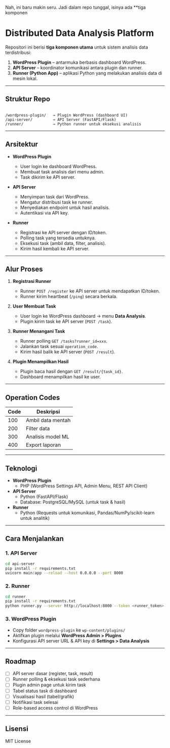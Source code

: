 Nah, ini baru makin seru. Jadi dalam repo tunggal, isinya ada **tiga komponen
# Distributed Data Analysis Platform

Repositori ini berisi **tiga komponen utama** untuk sistem analisis data terdistribusi:

1. **WordPress Plugin** – antarmuka berbasis dashboard WordPress.  
2. **API Server** – koordinator komunikasi antara plugin dan runner.  
3. **Runner (Python App)** – aplikasi Python yang melakukan analisis data di mesin lokal.

---

## Struktur Repo

```

/wordpress-plugin/   → Plugin WordPress (dashboard UI)
/api-server/         → API Server (FastAPI/Flask)
/runner/             → Python runner untuk eksekusi analisis

````

---

## Arsitektur

- **WordPress Plugin**
  - User login ke dashboard WordPress.
  - Membuat task analisis dari menu admin.
  - Task dikirim ke API server.

- **API Server**
  - Menyimpan task dari WordPress.
  - Mengatur distribusi task ke runner.
  - Menyediakan endpoint untuk hasil analisis.
  - Autentikasi via API key.

- **Runner**
  - Registrasi ke API server dengan ID/token.
  - Polling task yang tersedia untuknya.
  - Eksekusi task (ambil data, filter, analisis).
  - Kirim hasil kembali ke API server.

---

## Alur Proses

1. **Registrasi Runner**
   - Runner `POST /register` ke API server untuk mendapatkan ID/token.
   - Runner kirim heartbeat (`/ping`) secara berkala.

2. **User Membuat Task**
   - User login ke WordPress dashboard → menu **Data Analysis**.
   - Plugin kirim task ke API server (`POST /task`).

3. **Runner Menangani Task**
   - Runner polling `GET /tasks?runner_id=xxx`.
   - Jalankan task sesuai `operation_code`.
   - Kirim hasil balik ke API server (`POST /result`).

4. **Plugin Menampilkan Hasil**
   - Plugin baca hasil dengan `GET /result/{task_id}`.
   - Dashboard menampilkan hasil ke user.

---

## Operation Codes

| Code | Deskripsi          |
|------|--------------------|
| 100  | Ambil data mentah  |
| 200  | Filter data        |
| 300  | Analisis model ML  |
| 400  | Export laporan     |

---

## Teknologi

- **WordPress Plugin**
  - PHP (WordPress Settings API, Admin Menu, REST API Client)
- **API Server**
  - Python (FastAPI/Flask)
  - Database: PostgreSQL/MySQL (untuk task & hasil)
- **Runner**
  - Python (Requests untuk komunikasi, Pandas/NumPy/scikit-learn untuk analitik)

---

## Cara Menjalankan

### 1. API Server
```bash
cd api-server
pip install -r requirements.txt
uvicorn main:app --reload --host 0.0.0.0 --port 8000
````

### 2. Runner

```bash
cd runner
pip install -r requirements.txt
python runner.py --server http://localhost:8000 --token <runner_token>
```

### 3. WordPress Plugin

* Copy folder `wordpress-plugin` ke `wp-content/plugins/`
* Aktifkan plugin melalui **WordPress Admin > Plugins**
* Konfigurasi API server URL & API key di **Settings > Data Analysis**

---

## Roadmap

* [ ] API server dasar (register, task, result)
* [ ] Runner polling & eksekusi task sederhana
* [ ] Plugin admin page untuk kirim task
* [ ] Tabel status task di dashboard
* [ ] Visualisasi hasil (tabel/grafik)
* [ ] Notifikasi task selesai
* [ ] Role-based access control di WordPress

---

## Lisensi

MIT License

```